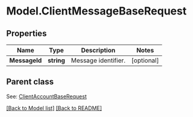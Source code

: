 # Model.ClientMessageBaseRequest
## Properties
Name | Type | Description | Notes
------------ | ------------- | ------------- | -------------
**MessageId** | **string** | Message identifier.              | [optional] 

## Parent class

See: [ClientAccountBaseRequest](ClientAccountBaseRequest.md)

[[Back to Model list]](Models.doc) [[Back to README]](README.md)


